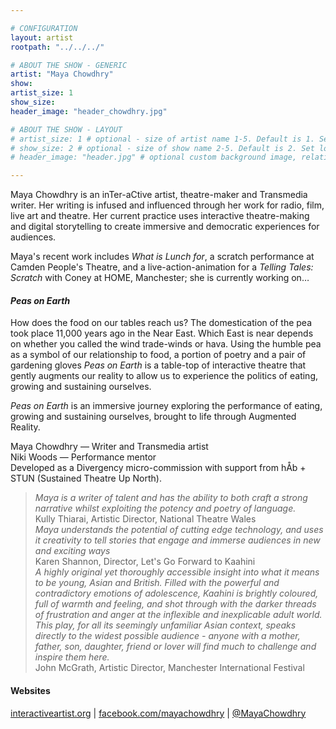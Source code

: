 ```yaml
---

# CONFIGURATION
layout: artist
rootpath: "../../../"

# ABOUT THE SHOW - GENERIC
artist: "Maya Chowdhry"
show: 
artist_size: 1
show_size: 
header_image: "header_chowdhry.jpg"

# ABOUT THE SHOW - LAYOUT
# artist_size: 1 # optional - size of artist name 1-5. Default is 1. Set longer names to lower values
# show_size: 2 # optional - size of show name 2-5. Default is 2. Set longer names to lower values
# header_image: "header.jpg" # optional custom background image, relative to current page

---
```

Maya Chowdhry is an inTer-aCtive artist, theatre-maker and Transmedia writer. Her writing is infused and influenced through her work for radio, film, live art and theatre. Her current practice uses interactive theatre-making and digital storytelling to create immersive and democratic experiences for audiences.          
         
Maya's recent work includes *What is Lunch for*, a scratch performance at Camden People's Theatre, and a live-action-animation for a *Telling Tales: Scratch* with Coney at HOME, Manchester; she is currently working on…                      
         
#### *Peas on Earth*                
How does the food on our tables reach us? The domestication of the pea took place 11,000 years ago in the Near East. Which East is near depends on whether you called the wind trade-winds or hava. Using the humble pea as a symbol of our relationship to food, a portion of poetry and a pair of gardening gloves *Peas on Earth* is a table-top of interactive theatre that gently augments our reality to allow us to experience the politics of eating, growing and sustaining ourselves.               
         
*Peas on Earth* is an immersive journey exploring the performance of eating, growing and sustaining ourselves, brought to life through Augmented Reality.        
         
Maya Chowdhry — Writer and Transmedia artist         
Niki Woods — Performance mentor          
Developed as a Divergency micro-commission with support from hÅb + STUN (Sustained Theatre Up North).              
         
>*Maya is a writer of talent and has the ability to both craft a strong narrative whilst exploiting the potency and poetry of language.*<br>Kully Thiarai, Artistic Director, National Theatre Wales         
>*Maya understands the potential of cutting edge technology, and uses it creativity to tell stories that engage and immerse audiences in new and exciting ways*<br>Karen Shannon, Director, Let's Go Forward to Kaahini        
>*A highly original yet thoroughly accessible insight into what it means to be young, Asian and British. Filled with the powerful and contradictory emotions of adolescence, Kaahini is brightly coloured, full of warmth and feeling, and shot through with the darker threads of frustration and anger at the inflexible and inexplicable adult world. This play, for all its seemingly unfamiliar Asian context, speaks directly to the widest possible audience - anyone with a mother, father, son, daughter, friend or lover will find much to challenge and inspire them here.*<br>John McGrath, Artistic Director, Manchester International Festival         
         
#### Websites          
<a href="http://www.interactiveartist.org" target="_blank">interactiveartist.org</a> | <a href="http://facebook.com/mayachowdhry" target="_blank">facebook.com/mayachowdhry</a> | <a href="http://twitter.com/MayaChowdhry" target="_blank">@MayaChowdhry</a>
